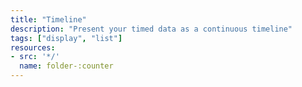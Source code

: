 ```yaml
---
title: "Timeline"
description: "Present your timed data as a continuous timeline"
tags: ["display", "list"]
resources:
- src: '*/'
  name: folder-:counter
---
```

